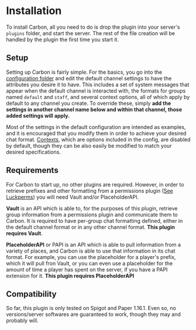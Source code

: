# Installation

To install Carbon, all you need to do is drop the plugin into your server's `plugins` folder, and start the server. The rest of the file creation will be handled by the plugin the first time you start it. 

## Setup

Setting up Carbon is fairly simple. For the basics, you go into the [configuration folder](Basic-Configuration) and edit the default channel settings to have the attributes you desire it to have. This includes a set of system messages that appear when the default channel is interacted with, the formats for groups named `default` and `staff`, and several context options, all of which apply by default to any channel you create. To override these, simply **add the settings in another channel name below and within that channel, those added settings will apply.**

Most of the settings in the default configuration are intended as examples, and it is encouraged that you modify them in order to achieve your desired chat format. [Contexts](Contexts), which are options included in the config, are disabled by default, though they can be also easily be modified to match your desired specifications.

## Requirements

For Carbon to start up, no other plugins are required. However, in order to retrieve prefixes and other formatting from a permissions plugin ([See Luckperms](https://github.com/lucko/LuckPerms)) you will need Vault and/or PlaceholderAPI.

**Vault** is an API which is able to, for the purposes of this plugin, retrieve group information from a permissions plugin and communicate them to Carbon. It is required to have per-group chat formatting defined, either in the default channel format or in any other channel format. **This plugin requires Vault**.

**PlaceholderAPI** or PAPI is an API which is able to pull information from a variety of places, and Carbon is able to use that information in its chat format. For example, you can use the placeholder for a player's prefix, which it will pull fron Vault, or you can even use a placeholder for the amount of time a player has spent on the server, if you have a PAPI extension for it. **This plugin requires PlaceholderAPI**

## Compatibility

So far, this plugin is only tested on Spigot and Paper 1.16.1. Even so, no versions/server softwares are guaranteed to work, though they may and probably will.